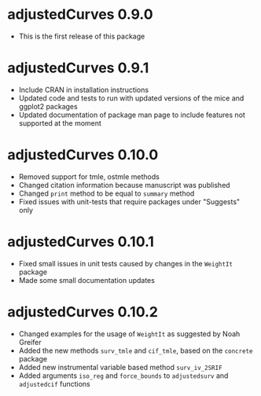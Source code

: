# adjustedCurves 0.9.0

* This is the first release of this package

# adjustedCurves 0.9.1

* Include CRAN in installation instructions
* Updated code and tests to run with updated versions of the mice and ggplot2 packages
* Updated documentation of package man page to include features not supported at the moment

# adjustedCurves 0.10.0

* Removed support for tmle, ostmle methods
* Changed citation information because manuscript was published
* Changed `print` method to be equal to `summary` method
* Fixed issues with unit-tests that require packages under "Suggests" only

# adjustedCurves 0.10.1

* Fixed small issues in unit tests caused by changes in the `WeightIt` package
* Made some small documentation updates

# adjustedCurves 0.10.2

* Changed examples for the usage of `WeightIt` as suggested by Noah Greifer
* Added the new methods `surv_tmle` and `cif_tmle`, based on the `concrete` package
* Added new instrumental variable based method `surv_iv_2SRIF`
* Added arguments `iso_reg` and `force_bounds` to `adjustedsurv` and `adjustedcif` functions
